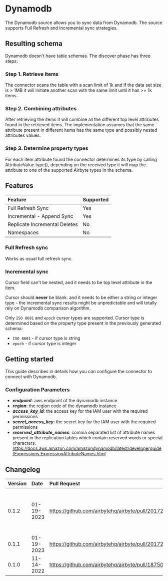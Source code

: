 # Dynamodb

The Dynamodb source allows you to sync data from Dynamodb. The source supports Full Refresh and Incremental sync strategies.

## Resulting schema

Dynamodb doesn't have table schemas. The discover phase has three steps:

### Step 1. Retrieve items

The connector scans the table with a scan limit of 1k and if the data set size is > 1MB it will initiate another
scan with the same limit until it has >= 1k items.

### Step 2. Combining attributes

After retrieving the items it will combine all the different top level attributes found in the retrieved items. The implementation
assumes that the same attribute present in different items has the same type and possibly nested attributes values.

### Step 3. Determine property types

For each item attribute found the connector determines its type by calling AttributeValue.type(), depending on the received type it will map the
attribute to one of the supported Airbyte types in the schema.

## Features

| Feature | Supported |
| :--- | :--- |
| Full Refresh Sync | Yes |
| Incremental - Append Sync | Yes |
| Replicate Incremental Deletes | No |
| Namespaces | No |

### Full Refresh sync

Works as usual full refresh sync.

### Incremental sync

Cursor field can't be nested, and it needs to be top level attribute in the item.

Cursor should **never** be blank. and it needs to be either a string or integer type - the incremental sync results might be unpredictable and will totally rely on Dynamodb comparison algorithm.

Only `ISO 8601` and `epoch` cursor types are supported. Cursor type is determined based on the property type present in the previously generated schema:

* `ISO 8601` - if cursor type is string
* `epoch` - if cursor type is integer

## Getting started

This guide describes in details how you can configure the connector to connect with Dynamodb.

### Сonfiguration Parameters

* **_endpoint_**: aws endpoint of the dynamodb instance
* **_region_**: the region code of the dynamodb instance
* **_access_key_id_**: the access key for the IAM user with the required permissions
* **_secret_access_key_**: the secret key for the IAM user with the required permissions
* **_reserved_attribute_names_**: comma separated list of attribute names present in the replication tables which contain reserved words or special characters. https://docs.aws.amazon.com/amazondynamodb/latest/developerguide/Expressions.ExpressionAttributeNames.html

## Changelog

| Version | Date       | Pull Request                                    | Subject                                                              |
|:--------|:-----------|:------------------------------------------------|:---------------------------------------------------------------------|
| 0.1.2   | 01-19-2023 | https://github.com/airbytehq/airbyte/pull/20172 | Fix reserved words in projection expression & make them configurable |
| 0.1.1   | 01-19-2023 | https://github.com/airbytehq/airbyte/pull/20172 | Fix reserved words in expression                                     |
| 0.1.0   | 11-14-2022 | https://github.com/airbytehq/airbyte/pull/18750 | Initial version                                                      |
